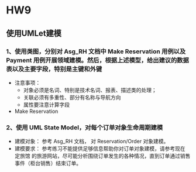 # HW9


## 使用UMLet建模

### 1、使用类图，分别对 Asg_RH 文档中 Make Reservation 用例以及 Payment 用例开展领域建模。然后，根据上述模型，给出建议的数据表以及主要字段，特别是主键和外键
  * 注意事项：
      * 对象必须是名词、特别是技术名词、报表、描述类的处理； 
      * 关联必须有多重性、部分有名称与导航方向 
      * 属性要注意计算字段
  * Make Reservation 
### 2、使用 UML State Model，对每个订单对象生命周期建模
  * 建模对象： 参考 Asg_RH 文档， 对 Reservation/Order 对象建模。
  * 建模要求： 参考练习不能提供足够信息帮助你对订单对象建模，请参考现在 定旅馆 的旅游网站，尽可能分析围绕订单发生的各种情况，直到订单通过销售事件（柜台销售）结束订单。
   
